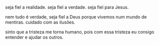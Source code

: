 seja fiel a realidade.
seja fiel a verdade.
seja fiel para Jesus.

nem tudo é verdade, seja fiel a Deus porque vivemos num mundo de mentiras.
cuidado com as ilusões.

sinto que a tristeza me torna humano, pois com essa tristeza eu consigo entender e ajudar os outros.

